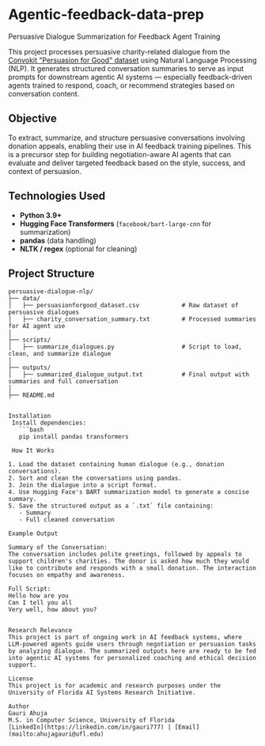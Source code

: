 # Agentic-feedback-data-prep
 Persuasive Dialogue Summarization for Feedback Agent Training

This project processes persuasive charity-related dialogue from the [Convokit "Persuasion for Good" dataset](https://convokit.cornell.edu/documentation/persuasionforgood.html) using Natural Language Processing (NLP). It generates structured conversation summaries to serve as input prompts for downstream agentic AI systems — especially feedback-driven agents trained to respond, coach, or recommend strategies based on conversation content.

## Objective
To extract, summarize, and structure persuasive conversations involving donation appeals, enabling their use in AI feedback training pipelines. This is a precursor step for building negotiation-aware AI agents that can evaluate and deliver targeted feedback based on the style, success, and context of persuasion.


## Technologies Used

- **Python 3.9+**
- **Hugging Face Transformers** (`facebook/bart-large-cnn` for summarization)
- **pandas** (data handling)
- **NLTK / regex** (optional for cleaning)


## Project Structure

```
persuasive-dialogue-nlp/
├── data/
│   ├── persuasionforgood_dataset.csv            # Raw dataset of persuasive dialogues
│   ├── charity_conversation_summary.txt         # Processed summaries for AI agent use
│
├── scripts/
│   ├── summarize_dialogues.py                   # Script to load, clean, and summarize dialogue
│
├── outputs/
│   ├── summarized_dialogue_output.txt           # Final output with summaries and full conversation
│
├── README.md


Installation
 Install dependencies:
   ```bash
   pip install pandas transformers

 How It Works

1. Load the dataset containing human dialogue (e.g., donation conversations).
2. Sort and clean the conversations using pandas.
3. Join the dialogue into a script format.
4. Use Hugging Face's BART summarization model to generate a concise summary.
5. Save the structured output as a `.txt` file containing:
   - Summary
   - Full cleaned conversation

Example Output

Summary of the Conversation:
The conversation includes polite greetings, followed by appeals to support children's charities. The donor is asked how much they would like to contribute and responds with a small donation. The interaction focuses on empathy and awareness.

Full Script:
Hello how are you
Can I tell you all
Very well, how about you?


Research Relevance
This project is part of ongoing work in AI feedback systems, where LLM-powered agents guide users through negotiation or persuasion tasks by analyzing dialogue. The summarized outputs here are ready to be fed into agentic AI systems for personalized coaching and ethical decision support.

License
This project is for academic and research purposes under the University of Florida AI Systems Research Initiative.

Author
Gauri Ahuja
M.S. in Computer Science, University of Florida  
[LinkedIn](https://linkedin.com/in/gauri777) | [Email](mailto:ahujagauri@ufl.edu)
